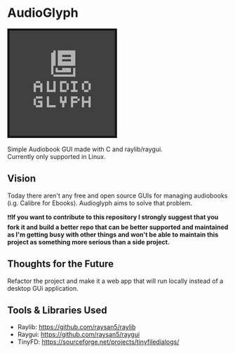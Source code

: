 # AudioGlyph
<img src="resources/logo.png"></img>  

Simple Audiobook GUI made with C and raylib/raygui.  
Currently only supported in Linux.

## Vision
Today there aren't any free and open source GUIs for managing audiobooks (i.g. Calibre for Ebooks).
Audioglyph aims to solve that problem.

❗❗**If you want to contribute to this repository I strongly suggest that you fork it and build a better repo that can be better supported and maintained as I'm getting busy with other things and won't be able to maintain this project as something more serious than a side project.**

## Thoughts for the Future
Refactor the project and make it a web app that will run locally instead of a desktop GUi application.

## Tools & Libraries Used
- Raylib: https://github.com/raysan5/raylib
- Raygui: https://github.com/raysan5/raygui
- TinyFD: https://sourceforge.net/projects/tinyfiledialogs/
